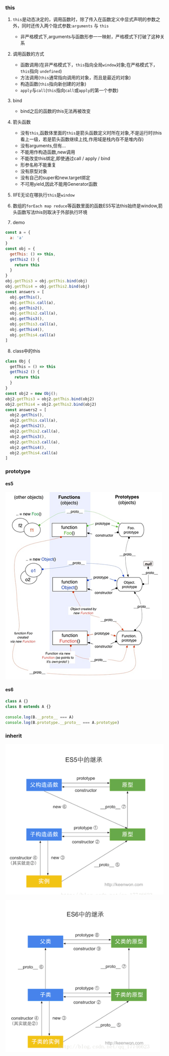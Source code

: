 ### this
1. `this`是动态决定的，调用函数时，除了传入在函数定义中显式声明的参数之外，同时还传入两个隐式参数:`arguments` 与 `this`
   - 非严格模式下,arguments与函数形参一一映射，严格模式下打破了这种关系

2. 调用函数的方式
   - 函数调用(在非严格模式下，`this`指向全局`window`对象;在严格模式下，`this`指向 `undefined`)
   - 方法调用(`this`通常指向调用的对象，而且是最近的对象)
   - 构造函数(`this`指向新创建的对象)
   -  `apply`与`call`(`this`指向`call`或`apply`的第一个参数)

3. bind
   - bind之后的函数的this无法再被改变

4. 箭头函数
   - 没有`this`,函数体里面的`this`是箭头函数定义时所在对象,不是运行时(this看上一级，若是箭头函数继续上找,作用域是栈内存不是堆内存)
   - 没有arguments,但有...
   - 不能用作构造函数,new调用
   - 不能改变this绑定,即使通过call / apply / bind
   - 形参名称不能重复
   - 没有原型对象
   - 没有自己的super和new.target绑定
   - 不可用yield,因此不能用Generator函数
5. IIFE无论在哪执行`this`是`window`
6. 数组的`forEach map reduce`等函数里面的函数ES5写法this始终是window,箭头函数写法this则取决于外部执行环境
7. demo
```javascript
const a = {
  a: 'a'
}
const obj = {
  getThis: () => this,
  getThis2 () {
    return this
  }
}
obj.getThis3 = obj.getThis.bind(obj)
obj.getThis4 = obj.getThis2.bind(obj)
const answers = [
  obj.getThis(),
  obj.getThis.call(a),
  obj.getThis2(),
  obj.getThis2.call(a),
  obj.getThis3(),
  obj.getThis3.call(a),
  obj.getThis4(),
  obj.getThis4.call(a)
]
```

8. class中的this
```javascript
class Obj {
  getThis = () => this
  getThis2 () {
    return this
  }
}
const obj2 = new Obj();
obj2.getThis3 = obj2.getThis.bind(obj2)
obj2.getThis4 = obj2.getThis2.bind(obj2)
const answers2 = [
  obj2.getThis(),
  obj2.getThis.call(a),
  obj2.getThis2(),
  obj2.getThis2.call(a),
  obj2.getThis3(),
  obj2.getThis3.call(a),
  obj2.getThis4(),
  obj2.getThis4.call(a)
]
```

### prototype
#### es5
![](../images/prototype.png)

#### es6
```javascript
class A {}
class B extends A {}

console.log(B.__proto__ === A)
console.log(B.prototype.__proto__ === A.prototype)
```

### inherit
![](../images/es5_inherit.png)

![](../images/es6_inherit.png)